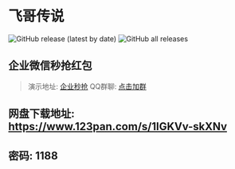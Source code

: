 # 飞哥传说
<img alt="GitHub release (latest by date)" src="https://img.shields.io/github/v/release/Xposed-Modules-Repo/com.hello.world">   <img alt="GitHub all releases" src="https://img.shields.io/github/downloads/Xposed-Modules-Repo/com.hello.world/total">
## 企业微信秒抢红包
> 演示地址: [企业秒抢](https://www.bilibili.com/video/BV1V8411s7rA?share_source=copy_web&vd_source=5c3f0e5da4aa76034f7f4b7b13cbfffd)
> QQ群聊: [点击加群](https://qm.qq.com/cgi-bin/qm/qr?k=LAB0TiBgmmk3VXLmsjoy5kQo3A57FLFL&jump_from=webapi&authKey=mK219NutEkVyWyPlHtG2YOgT6GQyTMN0hQ1fShQgta03YIeVJ3J5LrVnBUMgJye1)
## 网盘下载地址: https://www.123pan.com/s/1IGKVv-skXNv
## 密码: 1188